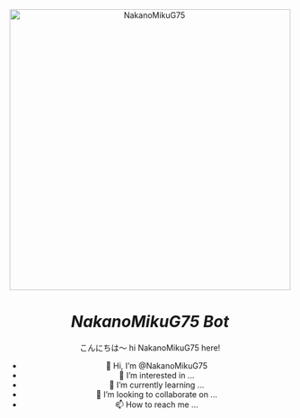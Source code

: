 <div align="center">
<img src="https://user-images.githubusercontent.com/1303154/88677602-1635ba80-d120-11ea-84d8-d263ba5fc3c0.gif" alt="NakanoMikuG75" width="500" />

# _**NakanoMikuG75 Bot**_

こんにちは〜 hi
NakanoMikuG75 here!

- 👋 Hi, I’m @NakanoMikuG75
- 👀 I’m interested in ...
- 🌱 I’m currently learning ...
- 💞️ I’m looking to collaborate on ...
- 📫 How to reach me ...

<!---
NakanoMikuG75/NakanoMikuG75 is a ✨ special ✨ repository because its `README.md` (this file) appears on your GitHub profile.
You can click the Preview link to take a look at your changes.
--->
